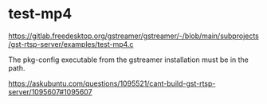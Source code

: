 # test-mp4
https://gitlab.freedesktop.org/gstreamer/gstreamer/-/blob/main/subprojects/gst-rtsp-server/examples/test-mp4.c

The pkg-config executable from the gstreamer installation must be in the path.

https://askubuntu.com/questions/1095521/cant-build-gst-rtsp-server/1095607#1095607
